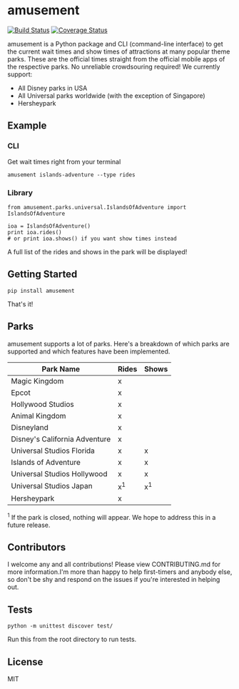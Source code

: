 # amusement
[![Build Status](https://travis-ci.org/rambleraptor/amusement.svg?branch=master)](https://travis-ci.org/rambleraptor/amusement) [![Coverage Status](https://coveralls.io/github/rambleraptor/amusement/badge.svg?branch=master)](https://coveralls.io/github/rambleraptor/amusement?branch=master)

amusement is a Python package and CLI (command-line interface) to get the current wait times and show times of attractions at many popular theme parks. These are the official times straight from the official mobile apps of the respective parks. No unreliable crowdsouring required! We currently support:

* All Disney parks in USA
* All Universal parks worldwide (with the exception of Singapore)
* Hersheypark

## Example
### CLI
Get wait times right from your terminal
```
amusement islands-adventure --type rides
```

### Library
```
from amusement.parks.universal.IslandsOfAdventure import IslandsOfAdventure

ioa = IslandsOfAdventure()
print ioa.rides()
# or print ioa.shows() if you want show times instead
```
A full list of the rides and shows in the park will be displayed!

## Getting Started
```
pip install amusement
```
That's it!

## Parks
amusement supports a lot of parks. Here's a breakdown of which parks are supported and which features have been implemented.

| Park Name                     | Rides       | Shows       |
| ------------------------------|-------------|-------------|
| Magic Kingdom                 |x            |             |
| Epcot                         |x            |             |
| Hollywood Studios             |x            |             |
| Animal Kingdom                |x            |             |
| Disneyland                    |x            |             |
| Disney's California Adventure |x            |             |
| Universal Studios Florida     |x            |x            |
| Islands of Adventure          |x            |x            |
| Universal Studios Hollywood   |x            |x            |
| Universal Studios Japan       |x<sup>1</sup>|x<sup>1</sup>|
| Hersheypark                   |x            |             |

<sup>1</sup> If the park is closed, nothing will appear. We hope to address this in a future release.

## Contributors
I welcome any and all contributions! Please view CONTRIBUTING.md for more information.I'm more than happy to help first-timers and anybody else, so don't be shy and respond on the issues if you're interested in helping out.
 
## Tests
```
python -m unittest discover test/
```
Run this from the root directory to run tests.

## License
MIT
